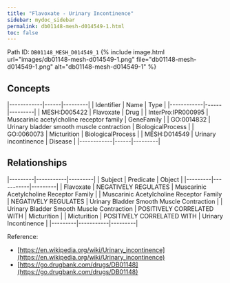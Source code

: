 ```yaml
---
title: "Flavoxate - Urinary Incontinence"
sidebar: mydoc_sidebar
permalink: db01148-mesh-d014549-1.html
toc: false 
---
```



Path ID: `DB01148_MESH_D014549_1`
{% include image.html url="images/db01148-mesh-d014549-1.png" file="db01148-mesh-d014549-1.png" alt="db01148-mesh-d014549-1" %}

## Concepts

|------------|------|---------|
| Identifier | Name | Type    |
|------------|------|---------|
| MESH:D005422 | Flavoxate | Drug |
| InterPro:IPR000995 | Muscarinic acetylcholine receptor family | GeneFamily |
| GO:0014832 | Urinary bladder smooth muscle contraction | BiologicalProcess |
| GO:0060073 | Micturition | BiologicalProcess |
| MESH:D014549 | Urinary incontinence | Disease |
|------------|------|---------|

## Relationships

|---------|-----------|---------|
| Subject | Predicate | Object  |
|---------|-----------|---------|
| Flavoxate | NEGATIVELY REGULATES | Muscarinic Acetylcholine Receptor Family |
| Muscarinic Acetylcholine Receptor Family | NEGATIVELY REGULATES | Urinary Bladder Smooth Muscle Contraction |
| Urinary Bladder Smooth Muscle Contraction | POSITIVELY CORRELATED WITH | Micturition |
| Micturition | POSITIVELY CORRELATED WITH | Urinary Incontinence |
|---------|-----------|---------|

Reference: 
  - [https://en.wikipedia.org/wiki/Urinary_incontinence](https://en.wikipedia.org/wiki/Urinary_incontinence)
  - [https://go.drugbank.com/drugs/DB01148](https://go.drugbank.com/drugs/DB01148)
